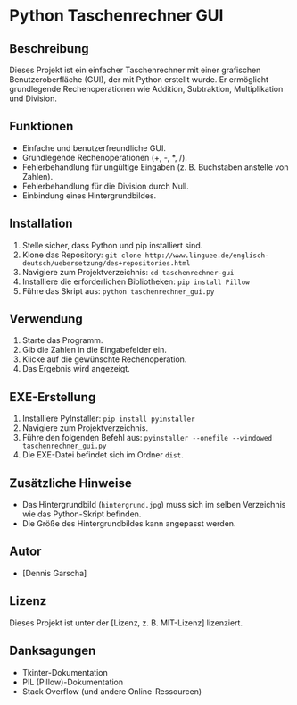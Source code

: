 # Python Taschenrechner GUI

## Beschreibung

Dieses Projekt ist ein einfacher Taschenrechner mit einer grafischen Benutzeroberfläche (GUI), der mit Python erstellt wurde. Er ermöglicht grundlegende Rechenoperationen wie Addition, Subtraktion, Multiplikation und Division.

## Funktionen

* Einfache und benutzerfreundliche GUI.
* Grundlegende Rechenoperationen (+, -, \*, /).
* Fehlerbehandlung für ungültige Eingaben (z. B. Buchstaben anstelle von Zahlen).
* Fehlerbehandlung für die Division durch Null.
* Einbindung eines Hintergrundbildes.

## Installation

1.  Stelle sicher, dass Python und pip installiert sind.
2.  Klone das Repository: `git clone http://www.linguee.de/englisch-deutsch/uebersetzung/des+repositories.html`
3.  Navigiere zum Projektverzeichnis: `cd taschenrechner-gui`
4.  Installiere die erforderlichen Bibliotheken: `pip install Pillow`
5.  Führe das Skript aus: `python taschenrechner_gui.py`

## Verwendung

1.  Starte das Programm.
2.  Gib die Zahlen in die Eingabefelder ein.
3.  Klicke auf die gewünschte Rechenoperation.
4.  Das Ergebnis wird angezeigt.

## EXE-Erstellung

1.  Installiere PyInstaller: `pip install pyinstaller`
2.  Navigiere zum Projektverzeichnis.
3.  Führe den folgenden Befehl aus: `pyinstaller --onefile --windowed taschenrechner_gui.py`
4.  Die EXE-Datei befindet sich im Ordner `dist`.

## Zusätzliche Hinweise

* Das Hintergrundbild (`hintergrund.jpg`) muss sich im selben Verzeichnis wie das Python-Skript befinden.
* Die Größe des Hintergrundbildes kann angepasst werden.

## Autor

* \[Dennis Garscha]

## Lizenz

Dieses Projekt ist unter der \[Lizenz, z. B. MIT-Lizenz] lizenziert.

## Danksagungen

* Tkinter-Dokumentation
* PIL (Pillow)-Dokumentation
* Stack Overflow (und andere Online-Ressourcen)
